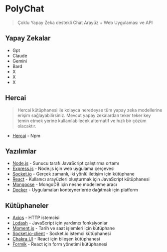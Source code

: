 # PolyChat 
> Çoklu Yapay Zeka destekli Chat Arayüz + Web Uygulaması ve API



## Yapay Zekalar

- Gpt
- Claude
- Gemini
- Bard
- X
- X
- X

## Hercai
> Hercai kütüphanesi ile kolayca neredeyse tüm yapay zeka modellerine erişim sağlayabilirsiniz. Mevcut yapay zekalardan teker teker key temin etmek yerine kullanılabilecek alternatif ve hızlı bir çözüm olacaktır.

- [Hercai](https://www.npmjs.com/package/hercai) - Npm

## Yazılımlar

- [Node.js](https://nodejs.org/) - Sunucu tarafı JavaScript çalıştırma ortamı
- [Express.js](https://expressjs.com/) - Node.js için web uygulama çerçevesi
- [Socket.io](https://socket.io/) - Gerçek zamanlı, iki yönlü iletişim için kütüphane
- [React](https://reactjs.org/) - Kullanıcı arayüzleri oluşturmak için JavaScript kütüphanesi
- [Mongoose](https://mongoosejs.com/) - MongoDB için nesne modelleme aracı
- [Docker](https://www.docker.com/) - Uygulamaları konteynerlerde dağıtmak için platform

## Kütüphaneler

- [Axios](https://axios-http.com/) - HTTP istemcisi
- [Lodash](https://lodash.com/) - JavaScript için yardımcı fonksiyonlar
- [Moment.js](https://momentjs.com/) - Tarih ve saat işlemleri için kütüphane
- [Socket.io-client](https://socket.io/docs/client-api/) - Socket.io istemci kütüphanesi
- [Chakra UI](https://chakra-ui.com/) - React için bileşen kütüphanesi
- [Formik](https://formik.org/) - React için form yönetimi kütüphanesi
